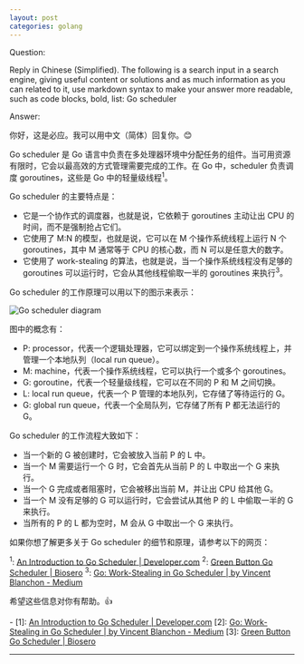 ```yaml
---
layout: post
categories: golang
---
```

Question:

Reply in Chinese (Simplified).
The following is a search input in a search engine, giving useful content or solutions and as much information as you can related to it, use markdown syntax to make your answer more readable, such as code blocks, bold, list:
Go scheduler

Answer:

你好，这是必应。我可以用中文（简体）回复你。😊

Go scheduler 是 Go 语言中负责在多处理器环境中分配任务的组件。当可用资源有限时，它会以最高效的方式管理需要完成的工作。在 Go 中，scheduler 负责调度 goroutines，这些是 Go 中的轻量级线程<sup>1</sup>。

Go scheduler 的主要特点是：

- 它是一个协作式的调度器，也就是说，它依赖于 goroutines 主动让出 CPU 的时间，而不是强制抢占它们。
- 它使用了 M:N 的模型，也就是说，它可以在 M 个操作系统线程上运行 N 个 goroutines，其中 M 通常等于 CPU 的核心数，而 N 可以是任意大的数字。
- 它使用了 work-stealing 的算法，也就是说，当一个操作系统线程没有足够的 goroutines 可以运行时，它会从其他线程偷取一半的 goroutines 来执行<sup>3</sup>。

Go scheduler 的工作原理可以用以下的图示来表示：

![Go scheduler diagram](https://miro.medium.com/max/1400/1*YyX9y5n5mz7b8a6JfZQwLw.png)

图中的概念有：

- P: processor，代表一个逻辑处理器，它可以绑定到一个操作系统线程上，并管理一个本地队列（local run queue）。
- M: machine，代表一个操作系统线程，它可以执行一个或多个 goroutines。
- G: goroutine，代表一个轻量级线程，它可以在不同的 P 和 M 之间切换。
- L: local run queue，代表一个 P 管理的本地队列，它存储了等待运行的 G。
- G: global run queue，代表一个全局队列，它存储了所有 P 都无法运行的 G。

Go scheduler 的工作流程大致如下：

- 当一个新的 G 被创建时，它会被放入当前 P 的 L 中。
- 当一个 M 需要运行一个 G 时，它会首先从当前 P 的 L 中取出一个 G 来执行。
- 当一个 G 完成或者阻塞时，它会被移出当前 M，并让出 CPU 给其他 G。
- 当一个 M 没有足够的 G 可以运行时，它会尝试从其他 P 的 L 中偷取一半的 G 来执行。
- 当所有的 P 的 L 都为空时，M 会从 G 中取出一个 G 来执行。

如果你想了解更多关于 Go scheduler 的细节和原理，请参考以下的网页：

<sup>1</sup>: [An Introduction to Go Scheduler | Developer.com](https://www.developer.com/languages/go-scheduler/)
<sup>2</sup>: [Green Button Go Scheduler | Biosero](https://biosero.com/software/green-button-go-scheduler/)
<sup>3</sup>: [Go: Work-Stealing in Go Scheduler | by Vincent Blanchon - Medium](https://medium.com/a-journey-with-go/go-work-stealing-in-go-scheduler-d439231be64d)

希望这些信息对你有帮助。👍

\-
\[1]: [An Introduction to Go Scheduler | Developer.com](https://www.developer.com/languages/go-scheduler/)
\[2]: [Go: Work-Stealing in Go Scheduler | by Vincent Blanchon - Medium](https://medium.com/a-journey-with-go/go-work-stealing-in-go-scheduler-d439231be64d)
\[3]: [Green Button Go Scheduler | Biosero](https://biosero.com/software/green-button-go-scheduler/)

<hr/>

